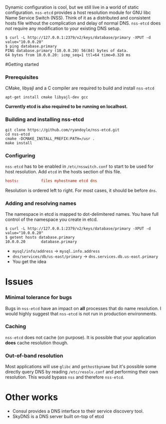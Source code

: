 Dynamic configuration is cool, but we still live in a world of static configuration. `nss-etcd` provides a host resolution module for GNU libc Name Service Switch (NSS). Think of it as a distributed and consistent hosts file without the complication and delay of normal DNS. `nss-etcd` does _not_ require any modification to your existing DNS setup.
```shell
$ curl -L http://127.0.0.1:2379/v2/keys/database/primary -XPUT -d value="10.0.0.20"
$ ping database.primary
PING database.primary (10.0.0.20) 56(84) bytes of data.
64 bytes from 10.0.0.20: icmp_seq=1 ttl=64 time=0.320 ms
```
#Getting started
### Prerequisites
CMake, libyajl and a C compiler are required to build and install `nss-etcd`
```shell
apt-get install cmake libyajl-dev gcc
```
**Currently etcd is also required to be running on localhost.**
### Building and installing nss-etcd
```shell
git clone https://github.com/ryandoyle/nss-etcd.git
cd nss-etcd
cmake -DCMAKE_INSTALL_PREFIX:PATH=/usr .
make install
```
### Configuring
`nss-etcd` has to be enabled in `/etc/nsswitch.conf` to start to be used for host resolution. Add `etcd` in the hosts section of this file.
```file:/etc/nsswitch.conf
hosts:          files myhostname etcd dns
```
Resolution is ordered left to right. For most cases, it should be before `dns`.

### Adding and resolving names
The namespace in etcd is mapped to dot-delimitered names. You have full control of the namespace you create in etcd.
```shell
$ curl -L http://127.0.0.1:2379/v2/keys/database/primary -XPUT -d value="10.0.0.20"
$ getent hosts database.primary
10.0.0.20       database.primary
```
- `mysql/info/address` -> `mysql.info.address`
- `dns/services/db/us-east/primary` -> `dns.services.db.us-east.primary`
- You get the idea


# Issues
### Minimal tolerance for bugs
Bugs in `nss-etcd` have an impact on **all** processes that do name resolution. I would highly suggest that `nss-etcd` is not run in production environments.
### Caching
`nss-etcd` does not cache (on purpose). It is possible that your application **does** cache resolution though.
### Out-of-band resolution
Most applications will use `glibc` and `gethostbyname` but it's possible some directly query DNS by reading `/etc/resolv.conf`  and performing their own resolution. This would bypass `nss` and therefore `nss-etcd`.


# Other works
- Consul provides a DNS interface to their service discovery tool.
- SkyDNS is a DNS server built on-top of etcd
